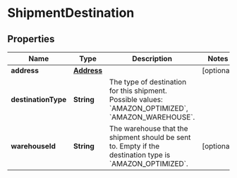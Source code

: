 # ShipmentDestination

## Properties
Name | Type | Description | Notes
------------ | ------------- | ------------- | -------------
**address** | [**Address**](Address.md) |  |  [optional]
**destinationType** | **String** | The type of destination for this shipment. Possible values: &#x60;AMAZON_OPTIMIZED&#x60;, &#x60;AMAZON_WAREHOUSE&#x60;. | 
**warehouseId** | **String** | The warehouse that the shipment should be sent to. Empty if the destination type is &#x60;AMAZON_OPTIMIZED&#x60;. |  [optional]
